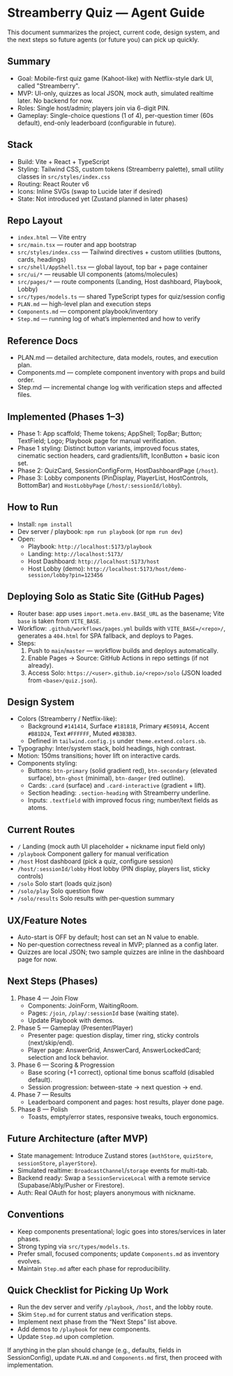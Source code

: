 # Streamberry Quiz — Agent Guide

This document summarizes the project, current code, design system, and the next steps so future agents (or future you) can pick up quickly.

## Summary
- Goal: Mobile-first quiz game (Kahoot-like) with Netflix-style dark UI, called "Streamberry".
- MVP: UI-only, quizzes as local JSON, mock auth, simulated realtime later. No backend for now.
- Roles: Single host/admin; players join via 6-digit PIN.
- Gameplay: Single-choice questions (1 of 4), per-question timer (60s default), end-only leaderboard (configurable in future).

## Stack
- Build: Vite + React + TypeScript
- Styling: Tailwind CSS, custom tokens (Streamberry palette), small utility classes in `src/styles/index.css`
- Routing: React Router v6
- Icons: Inline SVGs (swap to Lucide later if desired)
- State: Not introduced yet (Zustand planned in later phases)

## Repo Layout
- `index.html` — Vite entry
- `src/main.tsx` — router and app bootstrap
- `src/styles/index.css` — Tailwind directives + custom utilities (buttons, cards, headings)
- `src/shell/AppShell.tsx` — global layout, top bar + page container
- `src/ui/*` — reusable UI components (atoms/molecules)
- `src/pages/*` — route components (Landing, Host dashboard, Playbook, Lobby)
- `src/types/models.ts` — shared TypeScript types for quiz/session config
- `PLAN.md` — high-level plan and execution steps
- `Components.md` — component playbook/inventory
- `Step.md` — running log of what’s implemented and how to verify

## Reference Docs
- PLAN.md — detailed architecture, data models, routes, and execution plan.
- Components.md — complete component inventory with props and build order.
- Step.md — incremental change log with verification steps and affected files.

## Implemented (Phases 1–3)
- Phase 1: App scaffold; Theme tokens; AppShell; TopBar; Button; TextField; Logo; Playbook page for manual verification.
- Phase 1 styling: Distinct button variants, improved focus states, cinematic section headers, card gradients/lift, IconButton + basic icon set.
- Phase 2: QuizCard, SessionConfigForm, HostDashboardPage (`/host`).
- Phase 3: Lobby components (PinDisplay, PlayerList, HostControls, BottomBar) and `HostLobbyPage` (`/host/:sessionId/lobby`).

## How to Run
- Install: `npm install`
- Dev server / playbook: `npm run playbook` (or `npm run dev`)
- Open:
  - Playbook: `http://localhost:5173/playbook`
  - Landing: `http://localhost:5173/`
  - Host Dashboard: `http://localhost:5173/host`
  - Host Lobby (demo): `http://localhost:5173/host/demo-session/lobby?pin=123456`

## Deploying Solo as Static Site (GitHub Pages)
- Router base: app uses `import.meta.env.BASE_URL` as the basename; Vite `base` is taken from `VITE_BASE`.
- Workflow: `.github/workflows/pages.yml` builds with `VITE_BASE=/<repo>/`, generates a `404.html` for SPA fallback, and deploys to Pages.
- Steps:
  1) Push to `main`/`master` — workflow builds and deploys automatically.
  2) Enable Pages → Source: GitHub Actions in repo settings (if not already).
  3) Access Solo: `https://<user>.github.io/<repo>/solo` (JSON loaded from `<base>/quiz.json`).


## Design System
- Colors (Streamberry / Netflix-like):
  - Background `#141414`, Surface `#181818`, Primary `#E50914`, Accent `#B81D24`, Text `#FFFFFF`, Muted `#B3B3B3`.
  - Defined in `tailwind.config.js` under `theme.extend.colors.sb`.
- Typography: Inter/system stack, bold headings, high contrast.
- Motion: 150ms transitions; hover lift on interactive cards.
- Components styling:
  - Buttons: `btn-primary` (solid gradient red), `btn-secondary` (elevated surface), `btn-ghost` (minimal), `btn-danger` (red outline).
  - Cards: `.card` (surface) and `.card-interactive` (gradient + lift).
  - Section heading: `.section-heading` with Streamberry underline.
  - Inputs: `.textfield` with improved focus ring; number/text fields as atoms.

## Current Routes
- `/` Landing (mock auth UI placeholder + nickname input field only)
- `/playbook` Component gallery for manual verification
- `/host` Host dashboard (pick a quiz, configure session)
- `/host/:sessionId/lobby` Host lobby (PIN display, players list, sticky controls)
- `/solo` Solo start (loads quiz.json)
- `/solo/play` Solo question flow
- `/solo/results` Solo results with per‑question summary

## UX/Feature Notes
- Auto-start is OFF by default; host can set an N value to enable.
- No per-question correctness reveal in MVP; planned as a config later.
- Quizzes are local JSON; two sample quizzes are inline in the dashboard page for now.

## Next Steps (Phases)
1. Phase 4 — Join Flow
   - Components: JoinForm, WaitingRoom.
   - Pages: `/join`, `/play/:sessionId` base (waiting state).
   - Update Playbook with demos.
2. Phase 5 — Gameplay (Presenter/Player)
   - Presenter page: question display, timer ring, sticky controls (next/skip/end).
   - Player page: AnswerGrid, AnswerCard, AnswerLockedCard; selection and lock behavior.
3. Phase 6 — Scoring & Progression
   - Base scoring (+1 correct), optional time bonus scaffold (disabled default).
   - Session progression: between-state → next question → end.
4. Phase 7 — Results
   - Leaderboard component and pages: host results, player done page.
5. Phase 8 — Polish
   - Toasts, empty/error states, responsive tweaks, touch ergonomics.

## Future Architecture (after MVP)
- State management: Introduce Zustand stores (`authStore`, `quizStore`, `sessionStore`, `playerStore`).
- Simulated realtime: `BroadcastChannel`/`storage` events for multi-tab.
- Backend ready: Swap a `SessionServiceLocal` with a remote service (Supabase/Ably/Pusher or Firestore).
- Auth: Real OAuth for host; players anonymous with nickname.

## Conventions
- Keep components presentational; logic goes into stores/services in later phases.
- Strong typing via `src/types/models.ts`.
- Prefer small, focused components; update `Components.md` as inventory evolves.
- Maintain `Step.md` after each phase for reproducibility.

## Quick Checklist for Picking Up Work
- Run the dev server and verify `/playbook`, `/host`, and the lobby route.
- Skim `Step.md` for current status and verification steps.
- Implement next phase from the “Next Steps” list above.
- Add demos to `/playbook` for new components.
- Update `Step.md` upon completion.

If anything in the plan should change (e.g., defaults, fields in SessionConfig), update `PLAN.md` and `Components.md` first, then proceed with implementation.
